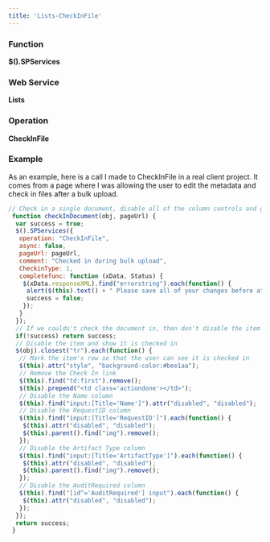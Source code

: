 ```yaml
---
title: 'Lists-CheckInFile'
---
```


### Function

**$().SPServices**

### Web Service

**Lists**

### Operation

**CheckInFile**

### Example

As an example, here is a call I made to CheckInFile in a real client project. It comes from a page where I was allowing the user to edit the metadata and check in files after a bulk upload.  

```javascript
// Check in a single document, disable all of the column controls and give a visual cue that it is checked in
 function checkInDocument(obj, pageUrl) {
  var success = true;
  $().SPServices({
   operation: "CheckInFile",
   async: false,
   pageUrl: pageUrl,
   comment: "Checked in during bulk upload",
   CheckinType: 1,
   completefunc: function (xData, Status) {
    $(xData.responseXML).find("errorstring").each(function() {
     alert($(this).text() + " Please save all of your changes before attempting to check in the document.");
     success = false;
    });
   }
  });
  // If we couldn't check the document in, then don't disable the item's row
  if(!success) return success;
  // Disable the item and show it is checked in
  $(obj).closest("tr").each(function() {
   // Mark the item's row so that the user can see it is checked in
   $(this).attr("style", "background-color:#bee1aa");
   // Remove the Check In link
   $(this).find("td:first").remove();
   $(this).prepend("<td class='actiondone'></td>");
   // Disable the Name column
   $(this).find("input:[Title='Name']").attr("disabled", "disabled");
   // Disable the RequestID column
   $(this).find("input:[Title='RequestID']").each(function() {
    $(this).attr("disabled", "disabled");
    $(this).parent().find("img").remove();
   });
   // Disable the Artifact Type column
   $(this).find("input:[Title='ArtifactType']").each(function() {
    $(this).attr("disabled", "disabled");
    $(this).parent().find("img").remove();
   });
   // Disable the AuditRequired column
   $(this).find("[id^='AuditRequired'] input").each(function() {
    $(this).attr("disabled", "disabled");
   });
  });
  return success;
 }
```
